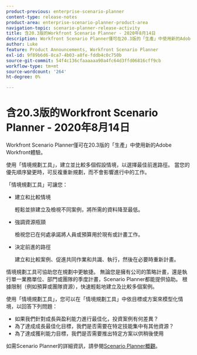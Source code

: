 ```yaml
---
product-previous: enterprise-scenario-planner
content-type: release-notes
product-area: enterprise-scenario-planner-product-area
navigation-topic: scenario-planner-release-activity
title: 含20.3版的Workfront Scenario Planner - 2020年8月14日
description: Workfront Scenario Planner僅可在20.3版的「生產」中使用新的Adobe Workfront體驗。
author: Luke
feature: Product Announcements, Workfront Scenario Planner
exl-id: 9f89b6d6-8ca7-4b03-a8fe-fddb4c0c750b
source-git-commit: 54f4c136cfaaaaaa90a4fc64d3ffd06816cff9cb
workflow-type: tm+mt
source-wordcount: '264'
ht-degree: 0%

---
```


# 含20.3版的Workfront Scenario Planner - 2020年8月14日

Workfront Scenario Planner僅可在20.3版的「生產」中使用新的Adobe Workfront體驗。

使用「情境規劃工具」，建立並比較多個假設情境，以選擇最佳前進路徑。 當您的優先順序變更時，可反複重新規劃，而不會影響進行中的工作。

「情境規劃工具」可讓您：

* 建立和比較情境

  輕鬆並排建立及檢視不同案例，將所需的資料降至最低。

* 強調資源瓶頸

  檢視您已在何處承諾將人員或預算用於現有或計畫工作。

* 決定前進的路徑

  建立和比較案例、促進共同作業和共識、執行，然後在必要時重新計畫。

情境規劃工具可協助您在規劃中更敏捷。 無論您是擁有公司的策略計畫，還是執行單一業務單位、部門或團隊的季度計畫，Scenario Planner都能提供協助。 根據限制（例如預算或團隊資源），快速輕鬆地建立及比較多個案例。

使用「情境規劃工具」，您可以在「情境規劃工具」中依目標或方案來模型化情境，以回答下列問題：

* 如果我們針對成長與盈利能力進行最佳化，投資案例有何差異？
* 為了達成成長最佳化目標，我們是否需要在特定技能集中有其他資源？
* 為了達成獲利能力目標，我們是否需要推出特定方案以供稍後使用

如需Scenario Planner的詳細資訊，請參閱[Scenario Planner概觀](../../../scenario-planner/scenario-planner-overview.md)。
